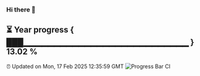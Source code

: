 ### Hi there 👋
⏳ Year progress { ███▁▁▁▁▁▁▁▁▁▁▁▁▁▁▁▁▁▁▁▁▁▁▁▁▁▁▁ } 13.02 %
---
⏰ Updated on Mon, 17 Feb 2025 12:35:59 GMT
![Progress Bar CI](https://github.com/liununu/liununu/workflows/Progress%20Bar%20CI/badge.svg)
